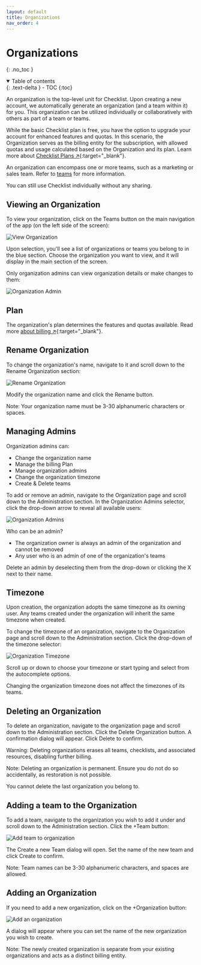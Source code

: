 ```yaml
---
layout: default
title: Organizations
nav_order: 4
---
```


# Organizations

{: .no_toc }

<details open markdown="block">
  <summary>
    Table of contents
  </summary>
  {: .text-delta }
- TOC
{:toc}
</details>

An organization is the top-level unit for Checklist. Upon creating a new account, we automatically generate an organization (and a team within it) for you. This organization can be utilized individually or collaboratively with others as part of a team or teams.

While the basic Checklist plan is free, you have the option to upgrade your account for enhanced features and quotas. In this scenario, the Organization serves as the billing entity for the subscription, with allowed quotas and usage calculated based on the Organization and its plan. Learn more about [Checklist Plans ↗](https://checklist.com/pricing/){:target="\_blank"}.

An organization can encompass one or more teams, such as a marketing or sales team. Refer to [teams](/teams/teams/) for more information.

You can still use Checklist individually without any sharing.

## Viewing an Organization

To view your organization, click on the Teams button on the main navigation of the app (on the left side of the screen):

![View Organization](/assets/images/organizations/organization-navigate.png)

Upon selection, you'll see a list of organizations or teams you belong to in the blue section. Choose the organization you want to view, and it will display in the main section of the screen.

Only organization admins can view organization details or make changes to them:

![Organization Admin](/assets/images/organizations/organization-admin.png)

## Plan

The organization's plan determines the features and quotas available. Read more [about billing ↗](https://checklist.com/pricing){:target="\_blank"}.

## Rename Organization

To change the organization's name, navigate to it and scroll down to the Rename Organization section:

![Rename Organization](/assets/images/organizations/organization-rename.png)

Modify the organization name and click the Rename button.

Note: Your organization name must be 3-30 alphanumeric characters or spaces.

## Managing Admins

Organization admins can:

- Change the organization name
- Manage the billing Plan
- Manage organization admins
- Change the organization timezone
- Create & Delete teams

To add or remove an admin, navigate to the Organization page and scroll down to the Administration section. In the Organization Admins selector, click the drop-down arrow to reveal all available users:

![Organization Admins](/assets/images/organizations/organization-admins.png)

Who can be an admin?

- The organization owner is always an admin of the organization and cannot be removed
- Any user who is an admin of one of the organization's teams

Delete an admin by deselecting them from the drop-down or clicking the X next to their name.

## Timezone

Upon creation, the organization adopts the same timezone as its owning user. Any teams created under the organization will inherit the same timezone when created.

To change the timezone of an organization, navigate to the Organization page and scroll down to the Administration section. Click the drop-down of the timezone selector:

![Organization Timezone](/assets/images/organizations/organization-timezone.png)

Scroll up or down to choose your timezone or start typing and select from the autocomplete options.

Changing the organization timezone does not affect the timezones of its teams.

## Deleting an Organization

To delete an organization, navigate to the organization page and scroll down to the Administration section. Click the Delete Organization button. A confirmation dialog will appear. Click Delete to confirm.

Warning: Deleting organizations erases all teams, checklists, and associated resources, disabling further billing.

Note: Deleting an organization is permanent. Ensure you do not do so accidentally, as restoration is not possible.

You cannot delete the last organization you belong to.

## Adding a team to the Organization

To add a team, navigate to the organization you wish to add it under and scroll down to the Administration section. Click the +Team button:

![Add team to organization](/assets/images/teams/team-add.png)

The Create a new Team dialog will open. Set the name of the new team and click Create to confirm.

Note: Team names can be 3-30 alphanumeric characters, and spaces are allowed.

## Adding an Organization

If you need to add a new organization, click on the +Organization button:

![Add an organization](/assets/images/organizations/organization-add.png)

A dialog will appear where you can set the name of the new organization you wish to create.

Note: The newly created organization is separate from your existing organizations and acts as a distinct billing entity.

